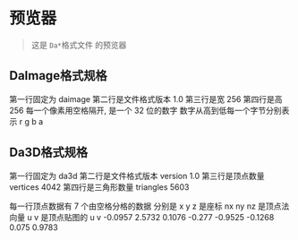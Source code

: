 # 预览器

> 这是 `Da*`格式文件 的预览器


## DaImage格式规格

第一行固定为 daimage
第二行是文件格式版本 1.0
第三行是宽 256
第四行是高 256
每一个像素用空格隔开, 是一个 32 位的数字
数字从高到低每一个字节分别表示 r g b a


## Da3D格式规格

第一行固定为 da3d
第二行是文件格式版本 version 1.0
第三行是顶点数量 vertices 4042
第四行是三角形数量 triangles 5603

每一行顶点数据有 7 个由空格分格的数据
分别是
x y z 是座标
nx ny nz 是顶点法向量
u v 是顶点贴图的 u v
-0.0957 2.5732 0.1076 -0.277 -0.9525 -0.1268 0.075 0.9783